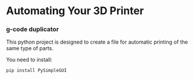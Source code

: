# Automating Your 3D Printer
### g-code duplicator

This python project is designed to create a file for automatic printing of the same type of parts.

You need to install:
```
pip install PySimpleGUI
```
